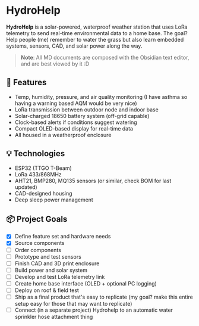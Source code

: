 # HydroHelp

**HydroHelp** is a solar-powered, waterproof weather station that uses LoRa telemetry to send real-time environmental data to a home base. The goal? Help people (me) remember to water the grass but also learn embedded systems, sensors, CAD, and solar power along the way.

> **Note**: All MD documents are composed with the Obsidian text editor, and are best viewed by it :D

## 📡 Features
- Temp, humidity, pressure, and air quality monitoring (I have asthma so having a warning based AQM would be very nice)
- LoRa transmission between outdoor node and indoor base
- Solar-charged 18650 battery system (off-grid capable)
- Clock-based alerts if conditions suggest watering
- Compact OLED-based display for real-time data
- All housed in a weatherproof enclosure

## 💡 Technologies
- ESP32 (TTGO T-Beam)
- LoRa 433/868MHz
- AHT21, BMP280, MQ135 sensors (or similar, check BOM for last updated)
- CAD-designed housing
- Deep sleep power management

## 📦 Project Goals
- [x] Define feature set and hardware needs
- [x] Source components
- [ ] Order components
- [ ] Prototype and test sensors
- [ ] Finish CAD and 3D print enclosure
- [ ] Build power and solar system
- [ ] Develop and test LoRa telemetry link
- [ ] Create home base interface (OLED + optional PC logging)
- [ ] Deploy on roof & field test
- [ ] Ship as a final product that's easy to replicate (my goal? make this entire setup easy for those that may want to replicate)
- [ ] Connect (in a separate project) Hydrohelp to an automatic water sprinkler hose attachment thing